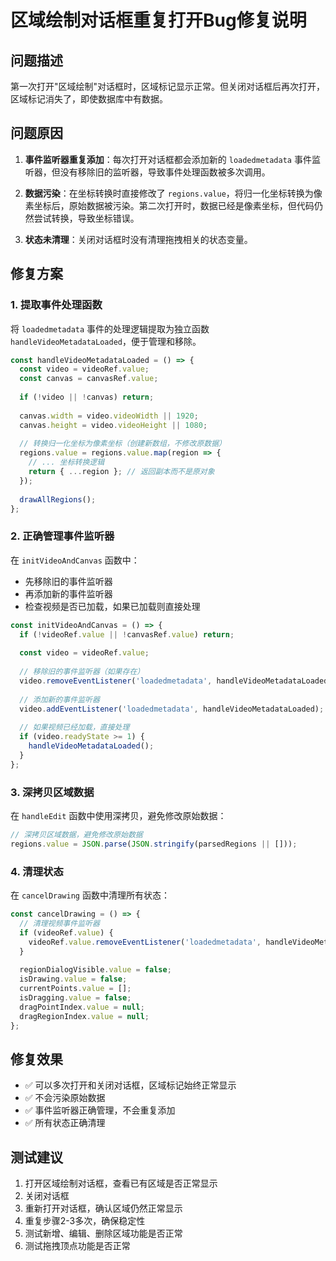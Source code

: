 # 区域绘制对话框重复打开Bug修复说明

## 问题描述

第一次打开"区域绘制"对话框时，区域标记显示正常。但关闭对话框后再次打开，区域标记消失了，即使数据库中有数据。

## 问题原因

1. **事件监听器重复添加**：每次打开对话框都会添加新的 `loadedmetadata` 事件监听器，但没有移除旧的监听器，导致事件处理函数被多次调用。

2. **数据污染**：在坐标转换时直接修改了 `regions.value`，将归一化坐标转换为像素坐标后，原始数据被污染。第二次打开时，数据已经是像素坐标，但代码仍然尝试转换，导致坐标错误。

3. **状态未清理**：关闭对话框时没有清理拖拽相关的状态变量。

## 修复方案

### 1. 提取事件处理函数
将 `loadedmetadata` 事件的处理逻辑提取为独立函数 `handleVideoMetadataLoaded`，便于管理和移除。

```javascript
const handleVideoMetadataLoaded = () => {
  const video = videoRef.value;
  const canvas = canvasRef.value;
  
  if (!video || !canvas) return;
  
  canvas.width = video.videoWidth || 1920;
  canvas.height = video.videoHeight || 1080;
  
  // 转换归一化坐标为像素坐标（创建新数组，不修改原数据）
  regions.value = regions.value.map(region => {
    // ... 坐标转换逻辑
    return { ...region }; // 返回副本而不是原对象
  });
  
  drawAllRegions();
};
```

### 2. 正确管理事件监听器
在 `initVideoAndCanvas` 函数中：
- 先移除旧的事件监听器
- 再添加新的事件监听器
- 检查视频是否已加载，如果已加载则直接处理

```javascript
const initVideoAndCanvas = () => {
  if (!videoRef.value || !canvasRef.value) return;
  
  const video = videoRef.value;
  
  // 移除旧的事件监听器（如果存在）
  video.removeEventListener('loadedmetadata', handleVideoMetadataLoaded);
  
  // 添加新的事件监听器
  video.addEventListener('loadedmetadata', handleVideoMetadataLoaded);
  
  // 如果视频已经加载，直接处理
  if (video.readyState >= 1) {
    handleVideoMetadataLoaded();
  }
};
```

### 3. 深拷贝区域数据
在 `handleEdit` 函数中使用深拷贝，避免修改原始数据：

```javascript
// 深拷贝区域数据，避免修改原始数据
regions.value = JSON.parse(JSON.stringify(parsedRegions || []));
```

### 4. 清理状态
在 `cancelDrawing` 函数中清理所有状态：

```javascript
const cancelDrawing = () => {
  // 清理视频事件监听器
  if (videoRef.value) {
    videoRef.value.removeEventListener('loadedmetadata', handleVideoMetadataLoaded);
  }
  
  regionDialogVisible.value = false;
  isDrawing.value = false;
  currentPoints.value = [];
  isDragging.value = false;
  dragPointIndex.value = null;
  dragRegionIndex.value = null;
};
```

## 修复效果

- ✅ 可以多次打开和关闭对话框，区域标记始终正常显示
- ✅ 不会污染原始数据
- ✅ 事件监听器正确管理，不会重复添加
- ✅ 所有状态正确清理

## 测试建议

1. 打开区域绘制对话框，查看已有区域是否正常显示
2. 关闭对话框
3. 重新打开对话框，确认区域仍然正常显示
4. 重复步骤2-3多次，确保稳定性
5. 测试新增、编辑、删除区域功能是否正常
6. 测试拖拽顶点功能是否正常
